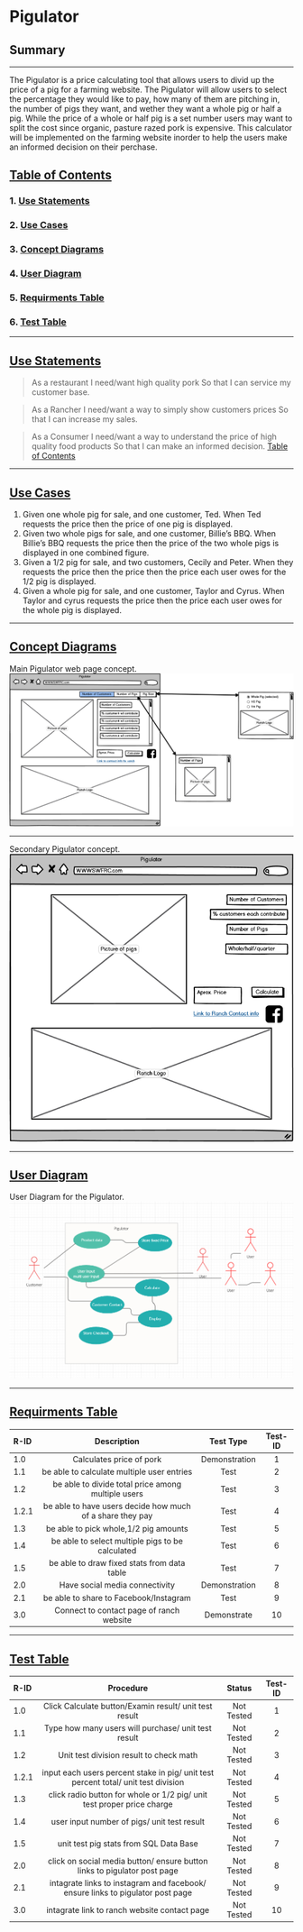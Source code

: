 # Pigulator
## Summary

---

The Pigulator is a price calculating tool that allows users to divid up the price of a pig for a farming website. The Pigulator will allow users to select the percentage they would like to pay, how many of them are pitching in, the number of pigs they want, and wether they want a whole pig or half a pig. While the price of a whole or half pig is a set number users may want to split the cost since organic, pasture razed pork is expensive. This calculator will be implemented on the farming website inorder to help the users make an informed decision on their perchase.  

## [Table of Contents](#table-top)

### 1. [Use Statements](#Use-Statements)
### 2. [Use Cases](#use-cases)
### 3. [Concept Diagrams](#Concept-Diagrams)
### 4. [User Diagram](#User-Diagrams)
### 5. [Requirments Table](#Requirments-Table)
### 6. [Test Table](#Test-Table)

------

## [Use Statements](#Use-Statements)

> As a restaurant I need/want high quality pork So that I can service my customer base.

> As a Rancher I need/want a way to simply show customers prices So that I can increase my sales.

> As a Consumer I need/want a way to understand the price of high quality food products So that I can make an informed decision.
[Table of Contents](#table-top)
---

## [Use Cases](#use-cases)

1. Given one whole pig for sale, and one customer, Ted. When Ted requests the price then the price of one pig is displayed.
2. Given two whole pigs for sale, and one customer, Billie’s BBQ. When Billie’s BBQ requests the price then the price of the two whole pigs is displayed in one combined figure.
3. Given a 1/2 pig for sale, and two customers, Cecily and Peter. When they requests the price then the price then the price each user owes for the 1/2 pig is displayed.
4. Given a whole pig for sale, and one customer, Taylor and Cyrus. When Taylor and cyrus requests the price then the price each user owes for the whole pig is displayed.

---

## [Concept Diagrams](#Concept-Diagrams)
Main Pigulator web page concept.
![Concept Diagram](Pigulator4.png)

---
Secondary Pigulator concept.
![Concept Diagram2](Pigulator3.png)

---

## [User Diagram](#User-Diagrams)
User Diagram for the Pigulator.
![user Diagram](User%20Diagram.PNG)

---

## [Requirments Table](#Requirments-Table)
|R-ID |Description |Test Type | Test-ID |
|:------|:------------:|:----------:|:---------:|
|1.0  | Calculates price of pork| Demonstration | 1 |
|1.1  | be able to calculate multiple user entries| Test | 2 |
|1.2  | be able to divide total price among multiple users| Test | 3 |
|1.2.1| be able to have users decide how much of a share they pay| Test | 4 |
|1.3  | be able to pick whole,1/2 pig amounts| Test | 5 |
|1.4  | be able to select multiple pigs to be calculated| Test | 6 |
|1.5  | be able to draw fixed stats from data table| Test | 7 |
|2.0  | Have social media connectivity| Demonstration | 8 |
|2.1  | be able to share to Facebook/Instagram | Test | 9 |
|3.0  | Connect to contact page of ranch website| Demonstrate | 10 |

---

## [Test Table](#Test-Table)
|R-ID |Procedure |Status | Test-ID |
|:------|:------------:|:----------:|:---------:|
|1.0  | Click Calculate button/Examin result/ unit test result|Not Tested | 1 |
|1.1  | Type how many users will purchase/ unit test result| Not Tested | 2 |
|1.2  | Unit test division result to check math| Not Tested | 3 |
|1.2.1| input each users percent stake in pig/ unit test percent total/ unit test division| Not Tested | 4 |
|1.3  | click radio button for whole or 1/2 pig/ unit test proper price charge| Not Tested | 5 |
|1.4  | user input number of pigs/ unit test result| Not Tested | 6 |
|1.5  | unit test pig stats from SQL Data Base| Not Tested | 7 |
|2.0  | click on social media button/ ensure button links to pigulator post page| Not Tested | 8 |
|2.1  | intagrate links to instagram and facebook/ ensure links to pigulator post page | Not Tested | 9 |
|3.0  | intagrate link to ranch website contact page| Not Tested | 10 |
